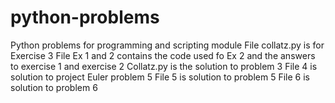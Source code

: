 # python-problems
Python problems for programming and scripting module
File collatz.py is for Exercise 3
File Ex 1 and 2 contains the code used fo Ex 2 and the answers to exercise 1 and exercise 2
Collatz.py is the solution to problem 3
File 4 is solution to project Euler problem 5
File 5 is solution to problem 5
File 6 is solution to problem 6

